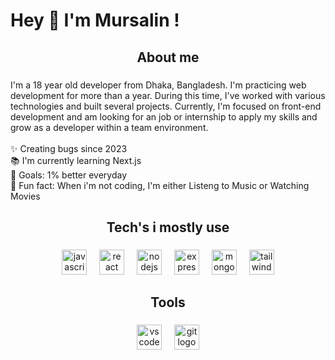 <h1 align="left">Hey 👋 I'm Mursalin !</h1>

###

<h2 align="center">About me</h2>

###

<p align="left">I'm a 18 year old developer from Dhaka, Bangladesh. I'm practicing web development for more than a year. During this time, I've worked with various technologies and built several projects. Currently, I'm focused on front-end development and am looking for an job or internship to apply my skills and grow as a developer within a team environment.<br><br>✨ Creating bugs since 2023<br>📚 I'm currently learning Next.js<br>🎯 Goals: 1% better everyday<br>🎲 Fun fact: When i'm not coding, I'm either Listeng to Music or Watching Movies</p>

###

<h2 align="center">Tech's i mostly use</h2>

###

<div align="center">
  <img src="https://cdn.jsdelivr.net/gh/devicons/devicon/icons/javascript/javascript-original.svg" height="40" alt="javascript logo"  />
  <img width="12" />
  <img src="https://cdn.jsdelivr.net/gh/devicons/devicon/icons/react/react-original.svg" height="40" alt="react logo"  />
  <img width="12" />
  <img src="https://cdn.jsdelivr.net/gh/devicons/devicon/icons/nodejs/nodejs-original.svg" height="40" alt="nodejs logo"  />
  <img width="12" />
  <img src="https://skillicons.dev/icons?i=express" height="40" alt="express logo"  />
  <img width="12" />
  <img src="https://skillicons.dev/icons?i=mongodb" height="40" alt="mongodb logo"  />
  <img width="12" />
  <img src="https://cdn.simpleicons.org/tailwindcss/06B6D4" height="40" alt="tailwindcss logo"  />
</div>

###

<h2 align="center">Tools</h2>

###

<div align="center">
  <img src="https://cdn.jsdelivr.net/gh/devicons/devicon/icons/vscode/vscode-original.svg" height="40" alt="vscode logo"  />
  <img width="12" />
  <img src="https://cdn.jsdelivr.net/gh/devicons/devicon/icons/git/git-original.svg" height="40" alt="git logo"  />
</div>

###
